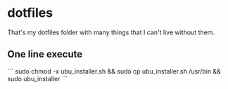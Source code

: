 # dotfiles

That's my dotfiles folder with many things that I can't live without them.

## One line execute

´´´
	sudo chmod -x ubu_installer.sh && sudo cp ubu_installer.sh /usr/bin && sudo ubu_installer
´´´